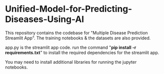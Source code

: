 # Unified-Model-for-Predicting-Diseases-Using-AI
This repository contains the codebase for "Multiple Disease Prediction Streamlit App". The training notebooks &amp; the datasets are also provided. 

app.py is the streamlit app code.
run the command "**pip install -r requirements.txt**" to install the required dependencies for the streamlit app.

You may need to install additional libraries for running the jupyter notebooks.
